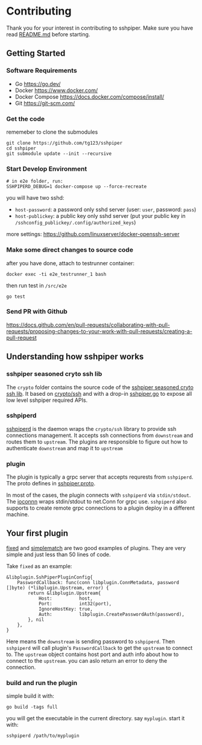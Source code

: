 # Contributing

Thank you for your interest in contributing to sshpiper. 
Make sure you have read [README.md](README.md) before starting.

## Getting Started

### Software Requirements
 * Go <https://go.dev/>
 * Docker <https://www.docker.com/>
 * Docker Compose <https://docs.docker.com/compose/install/>
 * Git <https://git-scm.com/>

### Get the code

rememeber to clone the submodules

```
git clone https://github.com/tg123/sshpiper
cd sshpiper
git submodule update --init --recursive
```

### Start Develop Environment

```
# in e2e folder, run:
SSHPIPERD_DEBUG=1 docker-compose up --force-recreate
```

you will have two sshd:

 * `host-password`: a password only sshd server (user: `user`, password: `pass`)
 * `host-publickey`: a public key only sshd server (put your public key in `/sshconfig_publickey/.config/authorized_keys`)

more settings: <https://github.com/linuxserver/docker-openssh-server>

### Make some direct changes to source code

after you have done, attach to testrunner container:

```
docker exec -ti e2e_testrunner_1 bash
```

then run test in `/src/e2e`

```
go test
```

### Send PR with Github

<https://docs.github.com/en/pull-requests/collaborating-with-pull-requests/proposing-changes-to-your-work-with-pull-requests/creating-a-pull-request>

## Understanding how sshpiper works

### sshpiper seasoned cryto ssh lib

The `crypto` folder contains the source code of the [sshpiper seasoned cryto ssh lib](./crypto/).
It based on [crypto/ssh](https://golang.org/pkg/crypto/ssh/) and with a drop-in [sshpiper.go](./crypto/ssh/sshpiper.go) to expose all low level sshpiper required APIs.

### sshpiperd

[sshpiperd](./cmd/sshpiperd/) is the daemon wraps the `crypto/ssh` library to provide ssh connections management.
It accepts ssh connections from `downstream` and routes them to `upstream`.
The plugins are responsible to figure out how to authenticate `downstream` and map it to `upstream`

### plugin

The plugin is typically a grpc server that accepts requrests from `sshpiperd`. 
The proto defines in [sshpiper.proto](./proto/sshpiper.proto).

In most of the cases, the plugin connects with `sshpiperd` via `stdin/stdout`. The [ioconnn](./libplugin/ioconn/) wraps stdin/stdout to net.Conn for grpc use.
`sshpiperd` also supports to create remote grpc connections to a plugin deploy in a different machine.

## Your first plugin

[fixed](./plugin/fixed/) and [simplematch](./plugin/simplematch/) are two good examples of plugins.
They are very simple and just less than 50 lines of code.

Take `fixed` as an example:

```
&libplugin.SshPiperPluginConfig{
    PasswordCallback: func(conn libplugin.ConnMetadata, password []byte) (*libplugin.Upstream, error) {
        return &libplugin.Upstream{
            Host:          host,
            Port:          int32(port),
            IgnoreHostKey: true,
            Auth:          libplugin.CreatePasswordAuth(password),
        }, nil
    },
}
```

Here means the `downstream` is sending password to `sshpiperd`. Then `sshpiperd` will call plugin's `PasswordCallback` to get the `upstream` to connect to. 
The `upstream` object contains host port and auth info about how to connect to the `upstream`. you can aslo return an error to deny the connection.

### build and run the plugin

simple build it with:

```
go build -tags full
```

you will get the executable in the current directory. say `myplugin`. start it with:

```
sshpiperd /path/to/myplugin
```

